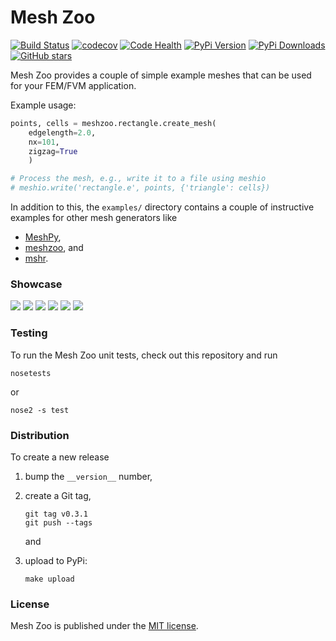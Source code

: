 # Mesh Zoo

[![Build Status](https://travis-ci.org/nschloe/meshzoo.svg?branch=master)](https://travis-ci.org/nschloe/meshzoo)
[![codecov](https://codecov.io/gh/nschloe/meshzoo/branch/master/graph/badge.svg)](https://codecov.io/gh/nschloe/meshzoo)
[![Code Health](https://landscape.io/github/nschloe/meshzoo/master/landscape.svg?style=flat)](https://landscape.io/github/nschloe/meshzoo/master)
[![PyPi Version](https://img.shields.io/pypi/v/meshzoo.svg)](https://pypi.python.org/pypi/`meshzoo)
[![PyPi Downloads](https://img.shields.io/pypi/dm/meshzoo.svg)](https://pypi.python.org/pypi/meshzoo)
[![GitHub stars](https://img.shields.io/github/stars/nschloe/meshzoo.svg?style=social&label=Star&maxAge=2592000)](https://github.com/nschloe/meshzoo)

Mesh Zoo provides a couple of simple example meshes that can be used for your
FEM/FVM application.

Example usage:
```python
points, cells = meshzoo.rectangle.create_mesh(
    edgelength=2.0,
    nx=101,
    zigzag=True
    )

# Process the mesh, e.g., write it to a file using meshio
# meshio.write('rectangle.e', points, {'triangle': cells})
```

In addition to this, the `examples/` directory contains a couple of instructive
examples for other mesh generators like

  * [MeshPy](https://github.com/inducer/meshpy),
  * [meshzoo](https://github.com/nschloe/meshzoo), and
  * [mshr](https://bitbucket.org/fenics-project/mshr).


### Showcase

![](https://nschloe.github.io/meshzoo/hexagon.png)
![](https://nschloe.github.io/meshzoo/pacman.png)
![](https://nschloe.github.io/meshzoo/moebius.png)
![](https://nschloe.github.io/meshzoo/tetrahedron.png)
![](https://nschloe.github.io/meshzoo/screw.png)
![](https://nschloe.github.io/meshzoo/toy.png)

### Testing

To run the Mesh Zoo unit tests, check out this repository and run
```
nosetests
```
or
```
nose2 -s test
```


### Distribution

To create a new release

1. bump the `__version__` number,

2. create a Git tag,
    ```
    git tag v0.3.1
    git push --tags
    ```
    and

3. upload to PyPi:
    ```
    make upload
    ```


### License

Mesh Zoo is published under the [MIT license](https://en.wikipedia.org/wiki/MIT_License).
